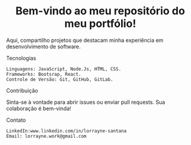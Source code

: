 <h1 align="center"> Bem-vindo ao meu repositório do meu portfólio! </h1>

Aqui, compartilho projetos que destacam minha experiência em desenvolvimento de software.

Tecnologias

    Linguagens: JavaScript, Node.Js, HTML, CSS.
    Frameworks: Bootsrap, React.
    Controle de Versão: Git, GitHub, GitLab.

Contribuição

Sinta-se à vontade para abrir issues ou enviar pull requests. Sua colaboração é bem-vinda!

Contato

    LinkedIn:www.linkedin.com/in/lorrayne-santana
    Email: lorrayne.work@gmail.com

